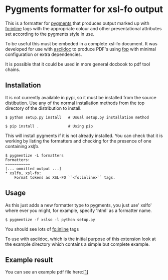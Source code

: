# Pygments formatter for xsl-fo output 

This is a formatter for [pygments](http://pygments.org) that produces
output marked up with <fo:inline> tags with the appropriate
colour and other presentational attributes set according to
the pygments style in use.

To be useful this must be embeded in a complete xsl-fo document.
It was developed for use with [asciidoc](http://asciidoc.org)
to produce PDF's using [fop](http://xmlgraphics.apache.org/fop) with
minimal configuration or extra dependencies.

It is possible that it could be used in more general docbook to pdf
tool chains.

## Installation 

It is not currently available in pypi, so it must be installed from
the source distibution.
Use any of the normal installation methods from the top
directory of the distribution to install.

```console
$ python setup.py install   # Usual setup.py installation method

$ pip install .             # Using pip
```

This will install pygments if it is not already installed.
You can check that it is working by listing the formatters
and checking for the presence of one containing _xslfo_.

```console
$ pygmentize -L formatters
Formatters:
~~~~~~~~~~~
[... ommitted output ...]
* xslfo, xsl-fo:
    Format tokens as XSL-FO ``<fo:inline>`` tags.
```

## Usage 

As this just adds a new formatter type to pygments, you just use'
xslfo' where ever you might, for example, specify 'html' as a
formatter name.

```console
$ pygmentize -f xslso -l python setup.py
```

You should see lots of <fo:inline> tags

To use with asciidoc, which is the initial purpose of this extension
look at the example directory which contains a simple but complete
example.

## Example result 

You can see an example pdf file here:[[1]](https://bitbucket.org/sratcliffe/pygments-xslfo-formatter/downloads/example.pdf)
